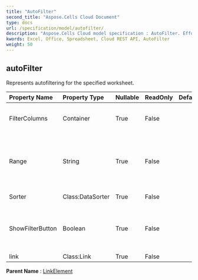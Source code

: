 ```yaml
---
title: "AutoFilter"
second_title: "Aspose.Cells Cloud Document"
type: docs
url: /specification/model/autofilter/
description: "Aspose.Cells Cloud model specification : AutoFilter. Effortlessly handle Excel and other spreadsheet documents with features like opening, generating, editing, splitting, merging, comparing, and converting."
kwords: Excel, Office, Spreadsheet, Cloud REST API, AutoFilter
weight: 50
---
```


## **autoFilter**

Represents autofiltering for the specified worksheet. 

| Property Name | Property Type | Nullable |  ReadOnly | DefaultValue | Description | 
| :- | :- | :- |:- |  :- | :- |
| FilterColumns | Container | True |  False |  | Gets the collection of the filter columns. |  
| Range | String | True |  False |  | Represents the range to which the specified AutoFilter applies. |  
| Sorter | Class:DataSorter | True |  False |  | Gets the data sorter. |  
| ShowFilterButton | Boolean | True |  False |  | Indicates whether the AutoFilter button for this column is visible. |  
| link | Class:Link | True |  False |  |  |  

**Parent Name** : [LinkElement](/specification/model/linkelement)

